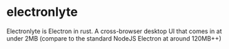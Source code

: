 # electronlyte
Electronlyte is Electron in rust. A cross-browser desktop UI that comes in at under 2MB (compare to the standard NodeJS Electron at around 120MB++)
